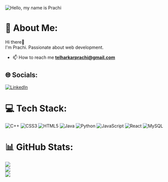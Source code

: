 ![Hello, my name is Prachi](https://user-images.githubusercontent.com/111901109/235492640-86aa5c57-4b8c-41b4-a535-bf3042a67d71.gif)

# 💫 About Me:
Hi there👋<br>I'm Prachi. Passionate about web development.

- 📫 How to reach me **telharkarprachi@gmail.com**

## 🌐 Socials:
[![LinkedIn](https://img.shields.io/badge/LinkedIn-%230077B5.svg?logo=linkedin&logoColor=white)](https://linkedin.com/in/prachi-telharkar) 

# 💻 Tech Stack:
![C++](https://img.shields.io/badge/c++-%2300599C.svg?style=for-the-badge&logo=c%2B%2B&logoColor=white) ![CSS3](https://img.shields.io/badge/css3-%231572B6.svg?style=for-the-badge&logo=css3&logoColor=white) ![HTML5](https://img.shields.io/badge/html5-%23E34F26.svg?style=for-the-badge&logo=html5&logoColor=white) ![Java](https://img.shields.io/badge/java-%23ED8B00.svg?style=for-the-badge&logo=java&logoColor=white) ![Python](https://img.shields.io/badge/python-3670A0?style=for-the-badge&logo=python&logoColor=ffdd54) ![JavaScript](https://img.shields.io/badge/javascript-%23323330.svg?style=for-the-badge&logo=javascript&logoColor=%23F7DF1E) ![React](https://img.shields.io/badge/react-%2320232a.svg?style=for-the-badge&logo=react&logoColor=%2361DAFB) ![MySQL](https://img.shields.io/badge/mysql-%2300f.svg?style=for-the-badge&logo=mysql&logoColor=white)
# 📊 GitHub Stats:
![](https://github-readme-stats.vercel.app/api?username=prachitelharkar&theme=monokai&hide_border=true&include_all_commits=true&count_private=true)<br/>
![](https://github-readme-streak-stats.herokuapp.com/?user=prachitelharkar&theme=monokai&hide_border=true)<br/>
![](https://github-readme-stats.vercel.app/api/top-langs/?username=prachitelharkar&theme=monokai&hide_border=true&include_all_commits=true&count_private=true&layout=compact)

<!-- Proudly created with GPRM ( https://gprm.itsvg.in ) -->
